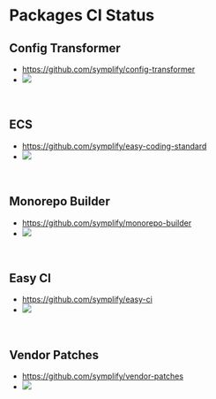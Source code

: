 # Packages CI Status

## Config Transformer

* https://github.com/symplify/config-transformer
* ![](https://github.com/symplify/config-transformer/actions/workflows/bare_run.yaml/badge.svg)

<br>

## ECS

* https://github.com/symplify/easy-coding-standard
* ![](https://github.com/symplify/easy-coding-standard/actions/workflows/bare_run.yaml/badge.svg)

<br>

## Monorepo Builder

* https://github.com/symplify/monorepo-builder
* ![](https://github.com/symplify/monorepo-builder/actions/workflows/bare_run.yaml/badge.svg)

<br>

## Easy CI

* https://github.com/symplify/easy-ci
* ![](https://github.com/symplify/easy-ci/actions/workflows/bare_run.yaml/badge.svg)

<br>

## Vendor Patches

* https://github.com/symplify/vendor-patches
* ![](https://github.com/symplify/vendor-patches/actions/workflows/bare_run.yaml/badge.svg)
